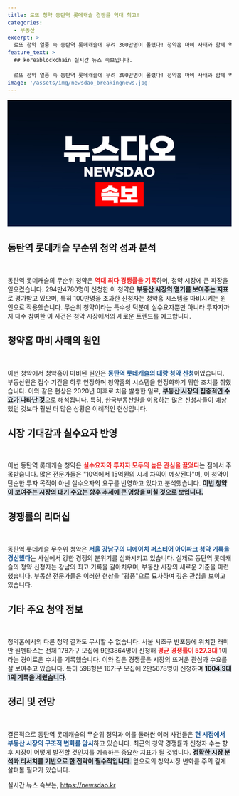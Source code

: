 ```yaml
---
title: 로또 청약 동탄역 롯데캐슬 경쟁률 역대 최고!
categories:
  - 부동산
excerpt: >
  로또 청약 열풍 속 동탄역 롯데캐슬에 무려 300만명이 몰렸다! 청약홈 마비 사태와 함께 역대 최다 경쟁률 기록, 부동산 시장의 뒤흔들린 수요를 드러낸다. 클릭 유도하는 이 사건의 전말을 알아보세요!
feature_text: >
  ## koreablockchain 실시간 뉴스 속보입니다.

  로또 청약 열풍 속 동탄역 롯데캐슬에 무려 300만명이 몰렸다! 청약홈 마비 사태와 함께 역대 최다 경쟁률 기록, 부동산 시장의 뒤흔들린 수요를 드러낸다. 클릭 유도하는 이 사건의 전말을 알아보세요!
image: '/assets/img/newsdao_breakingnews.jpg'
---
```


<p><img src="/assets/img/newsdao_breakingnews.jpg" alt="koreablockchain 속보" /></p>

<h2 data-ke-size="size26">동탄역 롯데캐슬 무순위 청약 성과 분석</h2>

<p data-ke-size="size16">&nbsp;</p>

<p>동탄역 롯데캐슬의 무순위 청약은 <b><span style="color: #ee2323;">역대 최다 경쟁률을 기록</span></b>하며, 청약 시장에 큰 파장을 일으켰습니다. 294만4780명이 신청한 이 청약은 <b><span style="background-color: #21538527;">부동산 시장의 열기를 보여주는 지표</span></b>로 평가받고 있으며, 특히 100만명을 초과한 신청자는 청약홈 시스템을 마비시키는 원인으로 작용했습니다. 무순위 청약이라는 특수성 덕분에 실수요자뿐만 아니라 투자자까지 다수 참여한 이 사건은 청약 시장에서의 새로운 트렌드를 예고합니다. </p>

<h2 data-ke-size="size26">청약홈 마비 사태의 원인</h2>

<p data-ke-size="size16">&nbsp;</p>

<p>이번 청약에서 청약홈이 마비된 원인은 <b><span style="color: #1a5490;">동탄역 롯데캐슬의 대량 청약 신청</span></b>이었습니다. 부동산원은 접수 기간을 하루 연장하며 청약홈의 시스템을 안정화하기 위한 조치를 취했습니다. 이와 같은 현상은 2020년 이후로 처음 발생한 일로, <b><span style="background-color: #21538527;">부동산 시장의 집중적인 수요가 나타난 것</span></b>으로 해석됩니다. 특히, 한국부동산원을 이용하는 많은 신청자들이 예상했던 것보다 훨씬 더 많은 상황은 이례적인 현상입니다.</p>

<h2 data-ke-size="size26">시장 기대감과 실수요자 반영</h2>

<p data-ke-size="size16">&nbsp;</p>

<p>이번 동탄역 롯데캐슬 청약은 <b><span style="color: #ee2323;">실수요자와 투자자 모두의 높은 관심을 끌었다</span></b>는 점에서 주목받습니다. 많은 전문가들은 "10억에서 15억원의 시세 차익이 예상된다"며, 이 청약이 단순한 투자 목적이 아닌 실수요자의 요구를 반영하고 있다고 분석했습니다. <b><span style="background-color: #21538527;">이번 청약이 보여주는 시장의 대기 수요는 향후 추세에 큰 영향을 미칠 것으로 보입니다.</span></b></p>

<h2 data-ke-size="size26">경쟁률의 리더십</h2>

<p data-ke-size="size16">&nbsp;</p>

<p>동탄역 롯데캐슬 무순위 청약은 <b><span style="color: #1a5490;">서울 강남구의 디에이치 퍼스티어 아이파크 청약 기록을 경신했다</span></b>는 사실에서 강한 경쟁의 분위기를 심화시키고 있습니다. 실제로 동탄역 롯데캐슬의 청약 신청자는 강남의 최고 기록을 갈아치우며, 부동산 시장의 새로운 기준을 마련했습니다. 부동산 전문가들은 이러한 현상을 "광풍"으로 묘사하며 깊은 관심을 보이고 있습니다.</p>

<h2 data-ke-size="size26">기타 주요 청약 정보</h2>

<p data-ke-size="size16">&nbsp;</p>

<p>청약홈에서의 다른 청약 결과도 무시할 수 없습니다. 서울 서초구 반포동에 위치한 래미안 원펜타스는 전체 178가구 모집에 9만3864명이 신청해 <b><span style="color: #ee2323;">평균 경쟁률이 527.3대 1</span></b>이라는 경이로운 수치를 기록했습니다. 이와 같은 경쟁률은 시장의 뜨거운 관심과 수요를 잘 보여주고 있습니다. 특히 59B형은 16가구 모집에 2만5678명이 신청하며 <b><span style="background-color: #21538527;">1604.9대 1의 기록을 세웠습니다</span></b>.</p>

<h2 data-ke-size="size26">정리 및 전망</h2>

<p data-ke-size="size16">&nbsp;</p>

<p>결론적으로 동탄역 롯데캐슬의 무순위 청약과 이를 둘러싼 여러 사건들은 <b><span style="color: #1a5490;">현 시점에서 부동산 시장의 구조적 변화를 암시</span></b>하고 있습니다. 최근의 청약 경쟁률과 신청자 수는 향후 시장이 어떻게 발전할 것인지를 예측하는 중요한 지표가 될 것입니다. <b><span style="background-color: #21538527;">정확한 시장 분석과 리서치를 기반으로 한 전략이 필수적입니다.</span></b> 앞으로의 청약시장 변화를 주의 깊게 살펴볼 필요가 있습니다.</p>
실시간 뉴스 속보는, <a href="https://newsdao.kr" rel="dofollow">https://newsdao.kr</a>


